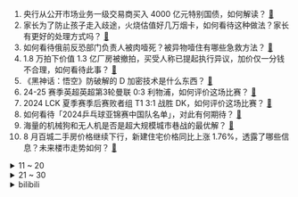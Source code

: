 1. 央行从公开市场业务一级交易商买入 4000 亿元特别国债，如何解读？ [:link:](https://www.zhihu.com/question/665630235)
2. 家长为了防止孩子走入歧途，火烧估值好几万烟卡，如何看待这种做法？家长有更好的处理方式吗？ [:link:](https://www.zhihu.com/question/665922357)
3. 如何看待俄前反恐部门负责人被肉噎死？被异物噎住有哪些急救方法？ [:link:](https://www.zhihu.com/question/665623994)
4. 1.8 万拍下价值 1.3 亿厂房被撤拍，买受人称已提起执行异议，加价仅一分钱不合理，如何看待此事？ [:link:](https://www.zhihu.com/question/665819477)
5. 《黑神话：悟空》防破解的 D 加密技术是什么东西？ [:link:](https://www.zhihu.com/question/665793411)
6. 24-25 赛季英超英超第3轮曼联 0:3 利物浦，如何评价这场比赛？ [:link:](https://www.zhihu.com/question/665937787)
7. 2024 LCK 夏季赛季后赛败者组 T1 3:1 战胜 DK，如何评价这场比赛？ [:link:](https://www.zhihu.com/question/665899181)
8. 如何看待「2024乒乓球亚锦赛中国队名单」，对此有何期待？ [:link:](https://www.zhihu.com/question/665717043)
9. 海量的机械狗和无人机是否是超大规模城市巷战的最优解？ [:link:](https://www.zhihu.com/question/665599295)
10. 8 月百城二手房价格继续下行，新建住宅价格同比上涨 1.76%，透露了哪些信息？未来楼市走势如何？ [:link:](https://www.zhihu.com/question/665875580)
<details>
<summary>11 ~ 20</summary>

11. 如何看待比亚迪 8 月销量 373083 辆？ [:link:](https://www.zhihu.com/question/665920933)
12. 2024 赛季 F1 意大利大奖赛，勒克莱尔夺冠，皮亚斯特里第二，诺里斯第三，如何评价这场比赛？ [:link:](https://www.zhihu.com/question/665931122)
13. 把100只家鸡放到荒野中，3年后它们有什么变化？ [:link:](https://www.zhihu.com/question/434124471)
14. 做事认真的人为什么最先辞职？ [:link:](https://www.zhihu.com/question/665761587)
15. 在公司犯错了，老板已经发现并找了其他同事了解情况，我应该去主动承认错误，还是选择继续隐瞒？ [:link:](https://www.zhihu.com/question/665652332)
16. 有哪些道理，是很多年之后才明白的？ [:link:](https://www.zhihu.com/question/24407407)
17. 什么是活的通透？ [:link:](https://www.zhihu.com/question/434203453)
18. 日本多地大米荒持续，政府拒绝投放储备米，大阪八成零售店断货，东京不少超市也短缺，受哪些因素影响？ [:link:](https://www.zhihu.com/question/665787272)
19. 近期部分地方开始恢复或新建「国道收费站」，收费依据从何而来？收费后会有何影响？ [:link:](https://www.zhihu.com/question/665800934)
20. 园长因教师节收学生 6.16 元巧克力被开除，起诉后法院宣判「幼儿园败诉」，如何从法律角度解读？ [:link:](https://www.zhihu.com/question/665872047)
</details>
<details>
<summary>21 ~ 30</summary>

21. 为什么把95后从90后拎出来单独讨论？ [:link:](https://www.zhihu.com/question/273736481)
22. 裘千尺只靠枣树活了10多年，现实世界真的可能吗？ [:link:](https://www.zhihu.com/question/367199012)
23. 男子上班 104 天仅休 1 天病亡，公司被判担责两成，这一判决合理吗？如何从法律角度解读？ [:link:](https://www.zhihu.com/question/665623081)
24. 苹果为什么不对12306买票抽成? [:link:](https://www.zhihu.com/question/665800531)
25. 太过正直的人适合干什么职业？ [:link:](https://www.zhihu.com/question/55244806)
26. 如何评价奥运冠军盛李豪的羽毛球水平？ [:link:](https://www.zhihu.com/question/665879685)
27. 为什么我觉得最近20年科学上并没有太大的发展？ [:link:](https://www.zhihu.com/question/285196424)
28. 有哪些天生自带鲜味的食材？ [:link:](https://www.zhihu.com/question/664293162)
29. 网红医生「伪科普」背后的流量生意，认证不符、跨科「擦边」发暗广推销药，暴露出哪些问题？ [:link:](https://www.zhihu.com/question/665871845)
30. 正确的交易之路是什么样的？ [:link:](https://www.zhihu.com/question/665290432)
</details><details>
<summary>bilibili</summary>

</details>